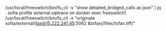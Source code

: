 /usr/local/freeswitch/bin/fs_cli -x "show detailed_bridged_calls as json" | jq .
sofia profile external siptrace on
docker exec freeswitch1 /usr/local/freeswitch/bin/fs_cli -x "originate sofia/external/fax@15.222.241.45:5062 &txfax(/files/txfax.tiff)"

